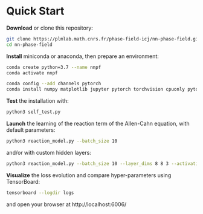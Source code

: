 # Quick Start

**Download** or clone this repository:
```bash
git clone https://plmlab.math.cnrs.fr/phase-field-icj/nn-phase-field.git
cd nn-phase-field
```

**Install** miniconda or anaconda, then prepare an environment:
```bash
conda create python=3.7 --name nnpf
conda activate nnpf

conda config --add channels pytorch
conda install numpy matplotlib jupyter pytorch torchvision cpuonly pytorch-lightning=0.8.5
```

**Test** the installation with:
```bash
python3 self_test.py
```

**Launch** the learning of the reaction term of the Allen-Cahn equation, with default parameters:
```bash
python3 reaction_model.py --batch_size 10
```
and/or with custom hidden layers:
```bash
python3 reaction_model.py --batch_size 10 --layer_dims 8 8 3 --activation ReLU
```

**Visualize** the loss evolution and compare hyper-parameters using TensorBoard:
```bash
tensorboard --logdir logs
```
and open your browser at http://localhost:6006/

